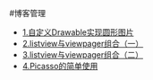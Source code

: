 #博客管理
* [1.自定义Drawable实现圆形图片](http://blog.csdn.net/zhesir/article/details/48859581)
* [2.listview与viewpager组合（一）](http://blog.csdn.net/zhesir/article/details/48878445)
* [3.listview与viewpager组合（二）](http://blog.csdn.net/zhesir/article/details/48878687)
* [4.Picasso的简单使用](http://blog.csdn.net/zhesir/article/details/48879481)
